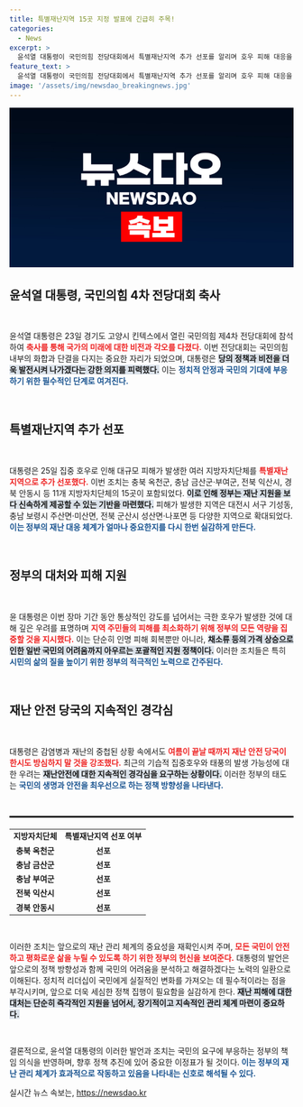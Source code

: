 ```yaml
---
title: 특별재난지역 15곳 지정 발표에 긴급히 주목!
categories:
  - News
excerpt: >
  윤석열 대통령이 국민의힘 전당대회에서 특별재난지역 추가 선포를 알리며 호우 피해 대응을 강조했다. 극한 호우로 어려움을 겪는 국민을 위한 신속한 복구와 가격 안정 관리의 필요성을 역설했다.
feature_text: >
  윤석열 대통령이 국민의힘 전당대회에서 특별재난지역 추가 선포를 알리며 호우 피해 대응을 강조했다. 극한 호우로 어려움을 겪는 국민을 위한 신속한 복구와 가격 안정 관리의 필요성을 역설했다.
image: '/assets/img/newsdao_breakingnews.jpg'
---
```


<p><img src="/assets/img/newsdao_breakingnews.jpg" alt="pcversion 속보" /></p>

<h2 data-ke-size="size26">윤석열 대통령, 국민의힘 4차 전당대회 축사</h2>

<p data-ke-size="size16">&nbsp;</p>

<p data-ke-size="size16">윤석열 대통령은 23일 경기도 고양시 킨텍스에서 열린 국민의힘 제4차 전당대회에 참석하여 <b><span style="color: #ee2323;">축사를 통해 국가의 미래에 대한 비전과 각오를 다졌다.</span></b> 이번 전당대회는 국민의힘 내부의 화합과 단결을 다지는 중요한 자리가 되었으며, 대통령은 <b><span style="background-color: #21538527;">당의 정책과 비전을 더욱 발전시켜 나가겠다는 강한 의지를 피력했다.</span></b> 이는 <b><span style="color: #1a5490;">정치적 안정과 국민의 기대에 부응하기 위한 필수적인 단계로 여겨진다.</span></b></p>

<p data-ke-size="size16">&nbsp;</p>

<h2 data-ke-size="size26">특별재난지역 추가 선포</h2>

<p data-ke-size="size16">&nbsp;</p>

<p data-ke-size="size16">대통령은 25일 집중 호우로 인해 대규모 피해가 발생한 여러 지방자치단체를 <b><span style="color: #ee2323;">특별재난지역으로 추가 선포했다.</span></b> 이번 조치는 충북 옥천군, 충남 금산군·부여군, 전북 익산시, 경북 안동시 등 11개 지방자치단체의 15곳이 포함되었다. <b><span style="background-color: #21538527;">이로 인해 정부는 재난 지원을 보다 신속하게 제공할 수 있는 기반을 마련했다.</span></b> 피해가 발생한 지역은 대전시 서구 기성동, 충남 보령시 주산면·미산면, 전북 군산시 성산면·나포면 등 다양한 지역으로 확대되었다.<b><span style="color: #1a5490;"> 이는 정부의 재난 대응 체계가 얼마나 중요한지를 다시 한번 실감하게 만든다.</span></b></p>

<p data-ke-size="size16">&nbsp;</p>

<h2 data-ke-size="size26">정부의 대처와 피해 지원</h2>

<p data-ke-size="size16">&nbsp;</p>

<p data-ke-size="size16">윤 대통령은 이번 장마 기간 동안 통상적인 강도를 넘어서는 극한 호우가 발생한 것에 대해 깊은 우려를 표명하며 <b><span style="color: #ee2323;">지역 주민들의 피해를 최소화하기 위해 정부의 모든 역량을 집중할 것을 지시했다.</span></b> 이는 단순히 인명 피해 회복뿐만 아니라, <b><span style="background-color: #21538527;">채소류 등의 가격 상승으로 인한 일반 국민의 어려움까지 아우르는 포괄적인 지원 정책이다.</span></b> 이러한 조치들은 특히 <b><span style="color: #1a5490;">시민의 삶의 질을 높이기 위한 정부의 적극적인 노력으로 간주된다.</span></b></p>

<p data-ke-size="size16">&nbsp;</p>

<h2 data-ke-size="size26">재난 안전 당국의 지속적인 경각심</h2>

<p data-ke-size="size16">&nbsp;</p>

<p data-ke-size="size16">대통령은 감염병과 재난의 중첩된 상황 속에서도 <b><span style="color: #ee2323;">여름이 끝날 때까지 재난 안전 당국이 한시도 방심하지 말 것을 강조했다.</span></b> 최근의 기습적 집중호우와 태풍의 발생 가능성에 대한 우려는 <b><span style="background-color: #21538527;">재난안전에 대한 지속적인 경각심을 요구하는 상황이다.</span></b> 이러한 정부의 태도는 <b><span style="color: #1a5490;">국민의 생명과 안전을 최우선으로 하는 정책 방향성을 나타낸다.</span></b></p>

<p data-ke-size="size16">&nbsp;</p>

<hr style="border: 1px solid #000000;"/>

<table style="width:100%; border-collapse:collapse; margin-top:20px;">
<tr>
<td style="text-align: center; height: 17px;"><b>지방자치단체</b></td>
<td style="text-align: center; height: 17px;"><b>특별재난지역 선포 여부</b></td>
</tr>
<tr>
<td style="text-align: center; height: 17px;"><b>충북 옥천군</b></td>
<td style="text-align: center; height: 17px;"><b>선포</b></td>
</tr>
<tr>
<td style="text-align: center; height: 17px;"><b>충남 금산군</b></td>
<td style="text-align: center; height: 17px;"><b>선포</b></td>
</tr>
<tr>
<td style="text-align: center; height: 17px;"><b>충남 부여군</b></td>
<td style="text-align: center; height: 17px;"><b>선포</b></td>
</tr>
<tr>
<td style="text-align: center; height: 17px;"><b>전북 익산시</b></td>
<td style="text-align: center; height: 17px;"><b>선포</b></td>
</tr>
<tr>
<td style="text-align: center; height: 17px;"><b>경북 안동시</b></td>
<td style="text-align: center; height: 17px;"><b>선포</b></td>
</tr>
</table>

<p data-ke-size="size16">&nbsp;</p>

<p data-ke-size="size16">이러한 조치는 앞으로의 재난 관리 체계의 중요성을 재확인시켜 주며, <b><span style="color: #ee2323;">모든 국민이 안전하고 평화로운 삶을 누릴 수 있도록 하기 위한 정부의 헌신을 보여준다.</span></b> 대통령의 발언은 앞으로의 정책 방향성과 함께 국민의 어려움을 분석하고 해결하겠다는 노력의 일환으로 이해된다. 정치적 리더십이 국민에게 실질적인 변화를 가져오는 데 필수적이라는 점을 부각시키며, 앞으로 더욱 세심한 정책 집행이 필요함을 실감하게 한다. <b><span style="background-color: #21538527;">재난 피해에 대한 대처는 단순히 즉각적인 지원을 넘어서, 장기적이고 지속적인 관리 체계 마련이 중요하다.</span></b></p>

<p data-ke-size="size16">&nbsp;</p>

<p data-ke-size="size16">결론적으로, 윤석열 대통령의 이러한 발언과 조치는 국민의 요구에 부응하는 정부의 책임 의식을 반영하며, 향후 정책 추진에 있어 중요한 이정표가 될 것이다.<b><span style="color: #1a5490;"> 이는 정부의 재난 관리 체계가 효과적으로 작동하고 있음을 나타내는 신호로 해석될 수 있다.</span></b></p>
실시간 뉴스 속보는, <a href="https://newsdao.kr" rel="dofollow">https://newsdao.kr</a>


